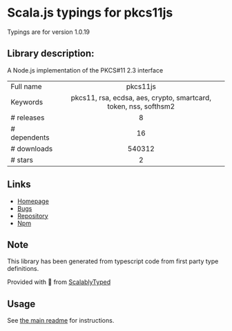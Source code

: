 
# Scala.js typings for pkcs11js

Typings are for version 1.0.19

## Library description:
A Node.js implementation of the PKCS#11 2.3 interface

|                    |                 |
| ------------------ | :-------------: |
| Full name          | pkcs11js |
| Keywords           | pkcs11, rsa, ecdsa, aes, crypto, smartcard, token, nss, softhsm2 |
| # releases         | 8 |
| # dependents       | 16 |
| # downloads        | 540312 |
| # stars            | 2 |

## Links
- [Homepage](https://github.com/PeculiarVentures/pkcs11js#readme)
- [Bugs](https://github.com/PeculiarVentures/pkcs11js/issues)
- [Repository](https://github.com/PeculiarVentures/pkcs11js)
- [Npm](https://www.npmjs.com/package/pkcs11js)
    


## Note
This library has been generated from typescript code from first party type definitions.

Provided with :purple_heart: from [ScalablyTyped](https://github.com/oyvindberg/ScalablyTyped)

## Usage
See [the main readme](../../readme.md) for instructions.


